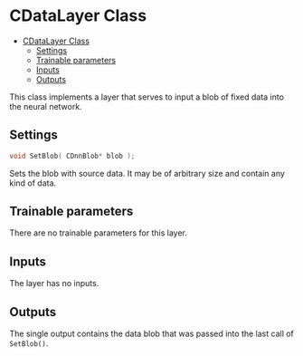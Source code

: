 # CDataLayer Class

<!-- TOC -->

- [CDataLayer Class](#cdatalayer-class)
    - [Settings](#settings)
    - [Trainable parameters](#trainable-parameters)
    - [Inputs](#inputs)
    - [Outputs](#outputs)

<!-- /TOC -->

This class implements a layer that serves to input a blob of fixed data into the neural network.

## Settings

```c++
void SetBlob( CDnnBlob* blob );
```

Sets the blob with source data. It may be of arbitrary size and contain any kind of data.

## Trainable parameters

There are no trainable parameters for this layer.

## Inputs

The layer has no inputs.

## Outputs

The single output contains the data blob that was passed into the last call of `SetBlob()`.
